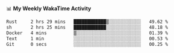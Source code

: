 <!--
**stamp711/stamp711** is a ✨ _special_ ✨ repository because its `README.md` (this file) appears on your GitHub profile.

Here are some ideas to get you started:

- 🔭 I’m currently working on ...
- 🌱 I’m currently learning ...
- 👯 I’m looking to collaborate on ...
- 🤔 I’m looking for help with ...
- 💬 Ask me about ...
- 📫 How to reach me: ...
- 😄 Pronouns: ...
- ⚡ Fun fact: ...
-->

📊 **My Weekly WakaTime Activity**

<!--START_SECTION:waka-->

```txt
Rust     2 hrs 29 mins   ████████████▒░░░░░░░░░░░░   49.62 %
sh       2 hrs 25 mins   ████████████░░░░░░░░░░░░░   48.18 %
Docker   4 mins          ▒░░░░░░░░░░░░░░░░░░░░░░░░   01.39 %
Text     1 min           ░░░░░░░░░░░░░░░░░░░░░░░░░   00.53 %
Git      0 secs          ░░░░░░░░░░░░░░░░░░░░░░░░░   00.25 %
```

<!--END_SECTION:waka-->
